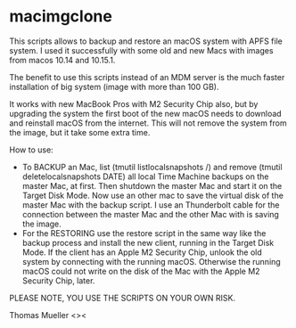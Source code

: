 # macimgclone
This scripts allows to backup and restore an macOS system with APFS file system.
I used it successfully with some old and new Macs with images from macos 10.14 and 10.15.1.

The benefit to use this scripts instead of an MDM server is the much faster installation of big system (image with more than 100 GB).

It works with new MacBook Pros with M2 Security Chip also, but by upgrading the system
the first boot of the new macOS needs to download and reinstall macOS from the internet.
This will not remove the system from the image, but it take some extra time.

How to use:
- To BACKUP an Mac, list (tmutil listlocalsnapshots /) and remove (tmutil deletelocalsnapshots DATE) all local Time Machine backups on the master Mac, at first. Then shutdown the master Mac and start it on the Target Disk Mode. Now use an other mac to save the virtual disk of the master Mac with the backup script. I use an Thunderbolt cable for the connection between the master Mac and the other Mac with is saving the image.
- For the RESTORING use the restore script in the same way like the backup process and install the new client, running in the Target Disk Mode. If the client has an Apple M2 Security Chip, unlook the old system by connecting with the running macOS. Otherwise the running macOS could not write on the disk of the Mac with the Apple M2 Security Chip, later.

PLEASE NOTE, YOU USE THE SCRIPTS ON YOUR OWN RISK.

Thomas Mueller <><
